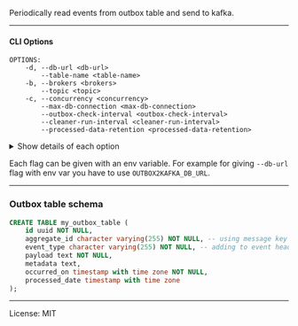 Periodically read events from outbox table and send to kafka.

----

#### CLI Options


```
OPTIONS:
    -d, --db-url <db-url>
        --table-name <table-name>
    -b, --brokers <brokers>
        --topic <topic>
    -c, --concurrency <concurrency>      
        --max-db-connection <max-db-connection> 
        --outbox-check-interval <outbox-check-interval> 
        --cleaner-run-interval <cleaner-run-interval>
        --processed-data-retention <processed-data-retention>
```

<details>
 <summary>Show details of each option</summary>

Options can be given with flag or env variable

**--db-url**

DB which contains the outbox table (`postgres://user:passwd@host:5432/mydb`). 

**--table-name**

Outbox table name

**--brokers**

Comma separated kafka broker list. Default: `localhost:9092`

**--concurrency**

Number of workers to read outbox table and send to kafka. Default: `1`

**--outbox-check-interval**

Interval of fetching new records from outbox table, time units: `ms,s,m,h,d,w,mon`. Default: `10ms`

**--cleaner-run-interval**

Interval of deleting old processed records from outbox table. `0` means never delete. 
Supported time units: `m,h,d,w,mon`. Default: `10m`

**--processed-data-retention**

Retention period of processed records in outbox table. `0` means never. 
Supported time units: `ms,s,m,h,d,w,mon`. Default: `1h`

**--max-db-connection**

Max db connection to open. Default: `2`

</details>

Each flag can be given with an env variable.
For example for giving `--db-url` flag with env var you have to use `OUTBOX2KAFKA_DB_URL`.

-----

### Outbox table schema

```sql
CREATE TABLE my_outbox_table (
    id uuid NOT NULL,
    aggregate_id character varying(255) NOT NULL, -- using message key and adding to event headers
    event_type character varying(255) NOT NULL, -- adding to event headers
    payload text NOT NULL,
    metadata text,
    occurred_on timestamp with time zone NOT NULL,
    processed_date timestamp with time zone
);
```

---

License: MIT
